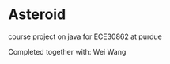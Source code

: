 Asteroid
========

course project on java for ECE30862 at purdue

Completed together with: Wei Wang
